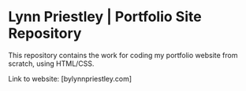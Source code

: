 <h1>Lynn Priestley | Portfolio Site Repository</h1>

This repository contains the work for coding my portfolio website from scratch, using HTML/CSS.

Link to website: [bylynnpriestley.com]
